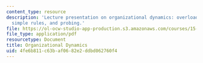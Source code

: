 ```yaml
---
content_type: resource
description: 'Lecture presentation on organizational dynamics: overload, time-pacing,
  simple rules, and probing.'
file: https://ol-ocw-studio-app-production.s3.amazonaws.com/courses/15-912-technology-strategy-fall-2008/4fe6b811c63baf0682e2ddbd062760f4_lec_19.pdf
file_type: application/pdf
resourcetype: Document
title: Organizational Dynamics
uid: 4fe6b811-c63b-af06-82e2-ddbd062760f4
---
```

